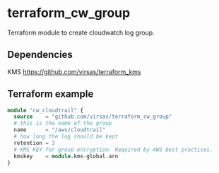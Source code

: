 # terraform_cw_group

Terraform module to create cloudwatch log group.

## Dependencies

KMS <https://github.com/virsas/terraform_kms>

## Terraform example

``` terraform
module "cw_cloudtrail" {
  source    = "github.com/virsas/terraform_cw_group"
  # this is the name of the group
  name      = "/aws/cloudtrail"
  # how long the log should be kept
  retention = 3
  # KMS KEY for group encryption. Required by AWS best practices.
  kmskey    = module.kms-global.arn
}
```
